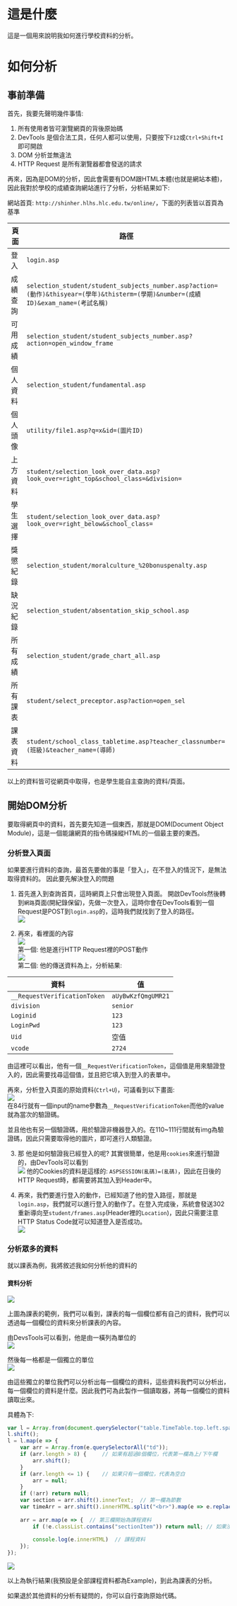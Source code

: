 # 這是什麼
這是一個用來說明我如何進行學校資料的分析。

# 如何分析
## 事前準備
首先，我要先聲明幾件事情:

 1. 所有使用者皆可瀏覽網頁的背後原始碼
 2. DevTools 是個合法工具，任何人都可以使用，只要按下`F12`或`Ctrl+Shift+I`即可開啟
 3. DOM 分析並無違法
 4. HTTP Request 是所有瀏覽器都會發送的請求

再來，因為是DOM的分析，因此會需要有DOM跟HTML本體(也就是網站本體)，因此我對於學校的成績查詢網站進行了分析，分析結果如下:

網站首頁: `http://shinher.hlhs.hlc.edu.tw/online/`，下面的列表皆以首頁為基準

頁面        | 路徑
----------- | --------
登入         | `login.asp`
成績查詢     | `selection_student/student_subjects_number.asp?action=(動作)&thisyear=(學年)&thisterm=(學期)&number=(成績ID)&exam_name=(考試名稱)`
可用成績     | `selection_student/student_subjects_number.asp?action=open_window_frame`
個人資料     | `selection_student/fundamental.asp`
個人頭像     | `utility/file1.asp?q=x&id=(圖片ID)`
上方資料     | `student/selection_look_over_data.asp?look_over=right_top&school_class=&division=`
學生選擇     | `student/selection_look_over_data.asp?look_over=right_below&school_class=`
獎懲紀錄     | `selection_student/moralculture_%20bonuspenalty.asp`
缺況紀錄     | `selection_student/absentation_skip_school.asp`
所有成績     | `selection_student/grade_chart_all.asp`
所有課表     | `student/select_preceptor.asp?action=open_sel`
課表資料     | `student/school_class_tabletime.asp?teacher_classnumber=(班級)&teacher_name=(導師)`

以上的資料皆可從網頁中取得，也是學生能自主查詢的資料/頁面。

## 開始DOM分析
要取得網頁中的資料，首先要先知道一個東西，那就是DOM(Document Object Module)，這是一個能讓網頁的指令碼操縱HTML的一個最主要的東西。

### 分析登入頁面
如果要進行資料的查詢，最首先要做的事是「登入」，在不登入的情況下，是無法取得資料的。
因此要先解決登入的問題

 1. 首先進入到查詢首頁，這時網頁上只會出現登入頁面。  開啟DevTools然後轉到`網路`頁面(開紀錄保留)，先做一次登入，這時你會在DevTools看到一個Request是POST到`login.asp`的，這時我們就找到了登入的路徑。  
 ![](https://cdn.discordapp.com/attachments/981701525707554847/981703577259102248/unknown.png)

 2. 再來，看裡面的內容  
 ![](https://cdn.discordapp.com/attachments/981701525707554847/981703747086483466/unknown.png)  
 第一個: 他是進行HTTP Request裡的POST動作  
 ![](https://cdn.discordapp.com/attachments/981701525707554847/981704011017224212/unknown.png)  
 第二個: 他的傳送資料為上，分析結果:

 資料                          | 值
------------------------------ | --------
`__RequestVerificationToken`   | `aUyBwKzfQmgUMR21`
`division`                     | `senior`
`Loginid`                      | `123`
`LoginPwd`                     | `123`
`Uid`                          | 空值
`vcode`                        | `2724`

由這裡可以看出，他有一個`__RequestVerificationToken`，這個值是用來驗證登入的，因此需要找尋這個值，並且把它填入到登入的表單中。

再來，分析登入頁面的原始資料(`Ctrl+U`)，可議看到以下畫面:  
![](https://cdn.discordapp.com/attachments/981701525707554847/981705423776280586/unknown.png)  
在84行就有一個input的name參數為`__RequestVerificationToken`而他的value就為當次的驗證碼。

並且他也有另一個驗證碼，用於驗證非機器登入的。在110~111行間就有img為驗證碼，因此只需要取得他的圖片，即可進行人類驗證。

 3. 那 他是如何驗證我已經登入的呢? 其實很簡單，他是用`cookies`來進行驗證的，由DevTools可以看到  
 ![](https://cdn.discordapp.com/attachments/981701525707554847/981706703588425738/unknown.png) 
 他的Cookies的資料是這樣的: `ASPSESSION(亂碼)=(亂碼)`，因此在日後的HTTP Request時，都需要將其加入到Header中。

 4. 再來，我們要進行登入的動作，已經知道了他的登入路徑，那就是`login.asp`，我們就可以進行登入的動作了。在登入完成後，系統會發送302重新導向至`student/frames.asp`(Header裡的`Location`)，因此只需要注意HTTP Status Code就可以知道登入是否成功。  
 ![](https://cdn.discordapp.com/attachments/981701525707554847/981707689979678750/unknown.png)

### 分析眾多的資料
就以課表為例，我將敘述我如何分析他的資料的

#### 資料分析
![](https://cdn.discordapp.com/attachments/981701525707554847/981709111093764156/unknown.png)

上圖為課表的範例，我們可以看到，課表的每一個欄位都有自己的資料，我們可以透過每一個欄位的資料來分析課表的內容。

由DevsTools可以看到，他是由一橫列為單位的  
![](https://cdn.discordapp.com/attachments/981701525707554847/981710489602101278/unknown.png)

然後每一格都是一個獨立的單位  
![](https://cdn.discordapp.com/attachments/981701525707554847/981710627254980628/unknown.png)

由這些獨立的單位我們可以分析出每一個欄位的資料，這些資料我們可以分析出，每一個欄位的資料是什麼。因此我們可為此製作一個讀取器，將每一個欄位的資料讀取出來。

具體為下:
```js
var l = Array.from(document.querySelector("table.TimeTable.top.left.spacing2.padding2").querySelectorAll("tr"));
l.shift();
l = l.map(e => {
    var arr = Array.from(e.querySelectorAll("td"));
    if (arr.length > 8) {     // 如果有超過8個欄位，代表第一欄為上/下午欄
        arr.shift();
    }
    if (arr.length <= 1) {    // 如果只有一個欄位，代表為空白
        arr = null;
    }
    if (!arr) return null;
    var section = arr.shift().innerText;  // 第一欄為節數
    var timeArr = arr.shift().innerHTML.split("<br>").map(e => e.replace(/ /gm, ""));  // 第二欄為時間
    
    arr = arr.map(e => {  // 第三欄開始為課程資料
        if (!e.classList.contains("sectionItem")) return null; // 如果沒有sectionItem class，代表為空白
        
        console.log(e.innerHTML)  // 課程資料
    });
});
```

![](https://cdn.discordapp.com/attachments/981701525707554847/981712181613719622/unknown.png)

以上為執行結果(我預設是全部課程資料都為Example)，到此為課表的分析。

如果退於其他資料的分析有疑問的，你可以自行查詢原始代碼。